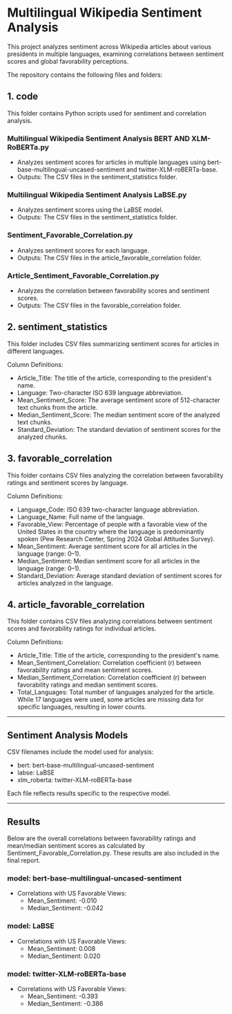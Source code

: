 # Multilingual Wikipedia Sentiment Analysis

This project analyzes sentiment across Wikipedia articles about various presidents in multiple languages, examining correlations between sentiment scores and global favorability perceptions.

The repository contains the following files and folders:

## 1. code

This folder contains Python scripts used for sentiment and correlation analysis.

### Multilingual Wikipedia Sentiment Analysis BERT AND XLM-RoBERTa.py
- Analyzes sentiment scores for articles in multiple languages using bert-base-multilingual-uncased-sentiment and twitter-XLM-roBERTa-base.
- Outputs: The CSV files in the sentiment_statistics folder.

### Multilingual Wikipedia Sentiment Analysis LaBSE.py
- Analyzes sentiment scores using the LaBSE model.
- Outputs: The CSV files in the sentiment_statistics folder.

### Sentiment_Favorable_Correlation.py
-   Analyzes sentiment scores for each language.
-   Outputs: The CSV files in the article_favorable_correlation folder.

### Article_Sentiment_Favorable_Correlation.py
-   Analyzes the correlation between favorability scores and sentiment scores.
-   Outputs: The CSV files in the favorable_correlation folder.

## 2. sentiment_statistics

This folder includes CSV files summarizing sentiment scores for articles in different languages.

Column Definitions:

-   Article_Title: The title of the article, corresponding to the president's name.
-   Language: Two-character ISO 639 language abbreviation.
-   Mean_Sentiment_Score: The average sentiment score of 512-character text chunks from the article.
-   Median_Sentiment_Score: The median sentiment score of the analyzed text chunks.
-   Standard_Deviation: The standard deviation of sentiment scores for the analyzed chunks.

## 3. favorable_correlation

This folder contains CSV files analyzing the correlation between favorability ratings and sentiment scores by language.

Column Definitions:

-   Language_Code: ISO 639 two-character language abbreviation.
-   Language_Name: Full name of the language.
-   Favorable_View: Percentage of people with a favorable view of the United States in the country where the language is predominantly spoken (Pew Research Center, Spring 2024 Global Attitudes Survey).
-   Mean_Sentiment: Average sentiment score for all articles in the language (range: 0–1).
-   Median_Sentiment: Median sentiment score for all articles in the language (range: 0–1).
-   Standard_Deviation: Average standard deviation of sentiment scores for articles analyzed in the language.

## 4. article_favorable_correlation

This folder contains CSV files analyzing correlations between sentiment scores and favorability ratings for individual articles.

Column Definitions:

-   Article_Title: Title of the article, corresponding to the president's name.
-   Mean_Sentiment_Correlation: Correlation coefficient (r) between favorability ratings and mean sentiment scores.
-   Median_Sentiment_Correlation: Correlation coefficient (r) between favorability ratings and median sentiment scores.
-   Total_Languages: Total number of languages analyzed for the article. While 17 languages were used, some articles are missing data for specific languages, resulting in lower counts.

***

## Sentiment Analysis Models

CSV filenames include the model used for analysis:

-   bert: bert-base-multilingual-uncased-sentiment
-   labse: LaBSE
-   xlm_roberta: twitter-XLM-roBERTa-base

Each file reflects results specific to the respective model.

***

## Results

Below are the overall correlations between favorability ratings and mean/median sentiment scores as calculated by Sentiment_Favorable_Correlation.py. These results are also included in the final report.

### model: bert-base-multilingual-uncased-sentiment
- Correlations with US Favorable Views:
  - Mean_Sentiment: -0.010
  - Median_Sentiment: -0.042

### model: LaBSE
- Correlations with US Favorable Views:
  - Mean_Sentiment: 0.008
  - Median_Sentiment: 0.020

### model: twitter-XLM-roBERTa-base
- Correlations with US Favorable Views:
  - Mean_Sentiment: -0.393
  - Median_Sentiment: -0.386
